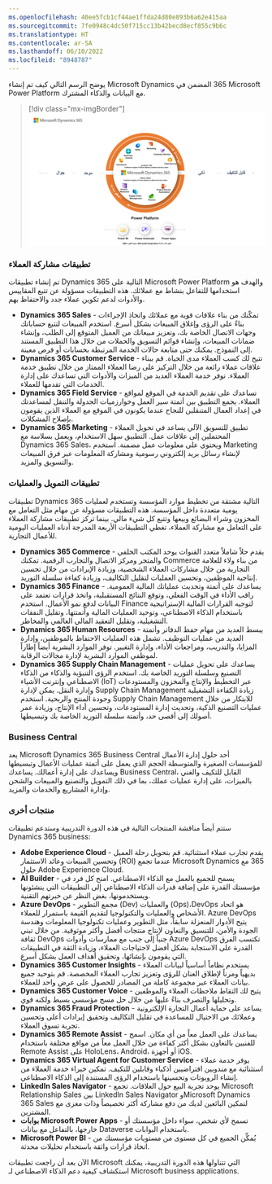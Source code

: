 ```yaml
---
ms.openlocfilehash: 40ee5fcb1cf44ae1ffda24d80e893b6a62e415aa
ms.sourcegitcommit: 7fe0948c4dc50f715cc13b42becd8ecf855c9b6c
ms.translationtype: HT
ms.contentlocale: ar-SA
ms.lasthandoff: 06/10/2022
ms.locfileid: "8948787"
---
```

يوضح الرسم التالي كيف تم إنشاء Microsoft Dynamics ‏365 المضمن في Microsoft Power Platform مع البيانات والذكاء المشترك.

> [!div class="mx-imgBorder"]
> ![لقطة شاشة لرسم تُظهر Microsoft business applications.](../media/m01-image02.png)

### <a name="customer-engagement-apps"></a>تطبيقات مشاركة العملاء 

تم إنشاء تطبيقات Dynamics 365 التالية على Microsoft Power Platform والهدف هو استخدامها للتفاعل بنشاط مع عملائك. هذه التطبيقات مسؤولة عن تتبع المقاييس والأدوات لدعم تكوين عملاء جدد والاحتفاظ بهم.

- **Dynamics 365 Sales** - تمكّنك من بناء علاقات قوية مع عملائك واتخاذ الإجراءات بناءً على الرؤى وإغلاق المبيعات بشكل أسرع. استخدم المبيعات لتتبع حساباتك وجهات الاتصال الخاصة بك، وتعزيز مبيعاتك من العميل المتوقع إلى الطلب، وإنشاء ضمانات المبيعات، وإنشاء قوائم التسويق والحملات من خلال هذا التطبيق المستند إلى النموذج. يمكنك حتى متابعة حالات الخدمة المرتبطة بحسابات أو فرص معينة. 
- **Dynamics 365 Customer Service** - تتيح لك كسب العملاء مدى الحياة. قم ببناء علاقات عملاء رائعة من خلال التركيز على رضا العملاء الممتاز من خلال تطبيق خدمة العملاء. توفر خدمة العملاء العديد من الميزات والأدوات التي تساعدك على إدارة الخدمات التي تقدمها للعملاء. 
- **Dynamics 365 Field Service** - تساعدك على تقديم الخدمة في الموقع لمواقع العملاء. يجمع التطبيق بين أتمتة سير العمل وخوارزميات الجدولة والتنقل لمساعدتك في إعداد العمال المتنقلين للنجاح عندما يكونون في الموقع مع العملاء الذين يقومون بإصلاح المشكلات.
- **Dynamics 365 Marketing** - تطبيق للتسويق الآلي يساعد في تحويل العملاء المحتملين إلى علاقات عمل. التطبيق سهل الاستخدام، ويعمل بسلاسة مع Dynamics 365 Sales، ويحتوي على معلومات عمل مضمنة. استخدم Marketing لإنشاء رسائل بريد إلكتروني رسومية ومشاركة المعلومات عبر فرق المبيعات والتسويق والمزيد. 

### <a name="finance-and-operations-apps"></a>تطبيقات التمويل والعمليات

تطبيقات Dynamics 365 التالية مشتقة من تخطيط موارد المؤسسة وتستخدم لعمليات يومية متعددة داخل المؤسسة. هذه التطبيقات مسؤولة عن مهام مثل التعامل مع المخزون وشراء البضائع وبيعها وتتبع كل شيء مالي. بينما تركز تطبيقات مشاركة العملاء على التعامل مع مشاركة العملاء، تغطي التطبيقات الأربعة المدرجة أدناه العمليات اليومية للأعمال التجارية.

- **Dynamics 365 Commerce** - يقدم حلاً شاملاً متعدد القنوات يوحد المكتب الخلفي والمتجر ومركز الاتصال والتجارب الرقمية. تمكنك Commerce من بناء ولاء للعلامة التجارية من خلال مشاركات العملاء الشخصية، وزيادة الإيرادات من خلال تحسين إنتاجية الموظفين، وتحسين العمليات لتقليل التكاليف، وزيادة كفاءة سلسلة التوريد.
- **Dynamics 365 Finance** - يساعدك على أتمتة وتحديث عملياتك المالية العمومية. راقب الأداء في الوقت الفعلي، وتوقع النتائج المستقبلية، واتخذ قرارات تعتمد على البيانات لدفع نمو الأعمال. استخدم Finance لتوجيه القرارات المالية الإستراتيجية باستخدام الذكاء الاصطناعي، وتوحيد العمليات المالية وأتمتتها، وتقليل النفقات التشغيلية، وتقليل التعقيد المالي العالمي والمخاطر.
- **Dynamics 365 Human Resources** - يبسط العديد من مهام حفظ الدفاتر وأتمتة العديد من عمليات التوظيف. تشمل هذه العمليات الاحتفاظ بالموظفين، وإدارة المزايا، والتدريب، ومراجعات الأداء، وإدارة التغيير. توفر الموارد البشرية أيضاً إطاراً لموظفي الموارد البشرية لإدارة مجالات الرقابة.
- **Dynamics 365 Supply Chain Management** - يساعدك على تحويل عمليات التصنيع وسلسلة التوريد الخاصة بك. استخدم الرؤى التنبؤية والذكاء من الذكاء الاصطناعي وإنترنت الأشياء (IoT) عبر التخطيط والإنتاج والمخزون والمستودعات وإدارة النقل. يمكن لإدارة Supply Chain Management زيادة الكفاءة التشغيلية وجودة المنتج والربحية. استخدم Supply Chain Management للابتكار من خلال عمليات التصنيع الذكية، وتحديث إدارة المستودعات، وتحسين أداء الإنتاج، وزيادة عمر أصولك إلى أقصى حد، وأتمتة سلسلة التوريد الخاصة بك وتبسيطها.

### <a name="business-central"></a>Business Central

يعد Microsoft Dynamics 365 Business Central أحد حلول إدارة الأعمال للمؤسسات الصغيرة والمتوسطة الحجم الذي يعمل على أتمتة عمليات الأعمال وتبسيطها ويساعدك على إدارة أعمالك. يساعدك Business Central، القابل للتكيف والغني بالميزات، على إدارة عمليات عملك، بما في ذلك التمويل والتصنيع والمبيعات والشحن وإدارة المشاريع والخدمات والمزيد.

### <a name="other-products"></a>منتجات أخرى

ستتم أيضاً مناقشة المنتجات التالية في هذه الدورة التدريبية وستدعم تطبيقات Dynamics 365 business:

- **Adobe Experience Cloud** - يقدم تجارب عملاء استثنائية. قم بتحويل رحلة العميل وتحسين المبيعات وعائد الاستثمار (ROI) عندما تجمع Microsoft Dynamics ‏365 مع حلول Adobe ‏Experience Cloud.
- **AI Builder** - يسمح للجميع بالعمل مع الذكاء الاصطناعي. امنح كل فرد في مؤسستك القدرة على إضافة قدرات الذكاء الاصطناعي إلى التطبيقات التي ينشئونها ويستخدمونها، بغض النظر عن خبرتهم التقنية.
- **Azure DevOps** - مجمع التطوير (Dev) والعمليات (Ops)،DevOps هو اتحاد الأشخاص والعمليات والتكنولوجيا لتقديم القيمة باستمرار للعملاء. Azure DevOps يتيح الأدوار المنعزلة سابقاً، مثل التطوير وعمليات تكنولوجيا المعلومات وهندسة الجودة والأمن، للتنسيق والتعاون لإنتاج منتجات أفضل وأكثر موثوقية. من خلال تبني ثقافة DevOps جنباً إلى جنب مع ممارسات وأدوات Azure DevOps تكتسب الفرق القدرة على الاستجابة بشكل أفضل لاحتياجات العملاء، وزيادة الثقة في التطبيقات التي يقومون بإنشائها، وتحقيق أهداف العمل بشكل أسرع.
- **Dynamics 365 Customer Insights** - يستخدم نظاماً أساسياً لبيانات العملاء بديهياً ومرناً لإطلاق العنان للرؤى وتعزيز تجارب العملاء المخصصة. قم بتوحيد جميع بيانات العملاء عبر مجموعة كاملة من المصادر للحصول على عرض واحد للعملاء.
- **Dynamics 365 Customer Voice** - يتيح لك التقاط ملاحظات العملاء والموظفين وتحليلها والتصرف بناءً عليها من خلال حل مسح مؤسسي بسيط ولكنه قوي.
- **Dynamics 365 Fraud Protection** - يساعد على حماية أعمال التجارة الإلكترونية وعملائك من الاحتيال للمساعدة في تقليل التكاليف وتحقيق إيرادات أعلى وتحسين تجربة تسوق العملاء.
- **Dynamics 365 Remote Assist** - يساعدك على العمل معاً من أي مكان. اسمح للفنيين بالتعاون بشكل أكثر كفاءة من خلال العمل معاً من مواقع مختلفة باستخدام Remote Assist على HoloLens، Android، أو أجهزة iOS.
- **Dynamics 365 Virtual Agent for Customer Service** - يوفر خدمة عملاء استثنائية مع مندوبين افتراضيين أذكياء وقابلين للتكيف. تمكين خبراء خدمة العملاء من إنشاء الروبوتات وتحسينها باستخدام الرؤى المستندة إلى الذكاء الاصطناعي.
- **LinkedIn Sales Navigator** - يوحد تجربة البيع حول العلاقات. تجمع Microsoft Relationship Sales بين LinkedIn Sales Navigator وMicrosoft Dynamics 365 Sales لتمكين البائعين لديك من دفع مشاركة أكثر تخصيصاً وذات مغزى مع المشترين.
- **بوابات Microsoft Power Apps** - تسمح لأي شخص، سواء داخل مؤسستك أو خارجها، بالتفاعل مع بيانات Dataverse باستخدام البوابات.
- **Microsoft Power BI** - يُمكِّن الجميع في كل مستوى من مستويات مؤسستك من اتخاذ قرارات واثقة باستخدام تحليلات محدثة.

الآن بعد أن راجعت تطبيقات Microsoft التي تتناولها هذه الدورة التدريبية، يمكنك استكشاف كيفية دعم الذكاء الاصطناعي لـ Microsoft business applications.
